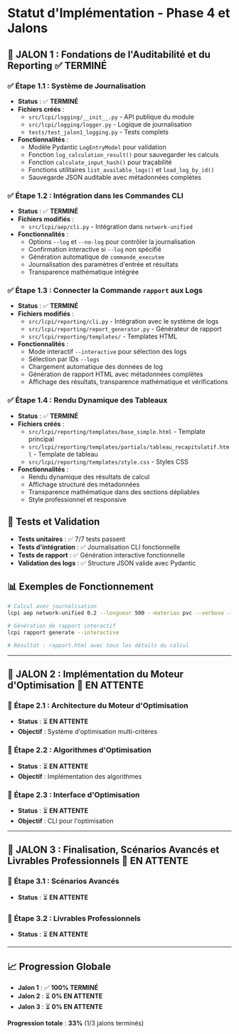 # Statut d'Implémentation - Phase 4 et Jalons

## 🎯 **JALON 1 : Fondations de l'Auditabilité et du Reporting** ✅ **TERMINÉ**

### ✅ **Étape 1.1 : Système de Journalisation**
- **Status** : ✅ **TERMINÉ**
- **Fichiers créés** :
  - `src/lcpi/logging/__init__.py` - API publique du module
  - `src/lcpi/logging/logger.py` - Logique de journalisation
  - `tests/test_jalon1_logging.py` - Tests complets
- **Fonctionnalités** :
  - Modèle Pydantic `LogEntryModel` pour validation
  - Fonction `log_calculation_result()` pour sauvegarder les calculs
  - Fonction `calculate_input_hash()` pour traçabilité
  - Fonctions utilitaires `list_available_logs()` et `load_log_by_id()`
  - Sauvegarde JSON auditable avec métadonnées complètes

### ✅ **Étape 1.2 : Intégration dans les Commandes CLI**
- **Status** : ✅ **TERMINÉ**
- **Fichiers modifiés** :
  - `src/lcpi/aep/cli.py` - Intégration dans `network-unified`
- **Fonctionnalités** :
  - Options `--log` et `--no-log` pour contrôler la journalisation
  - Confirmation interactive si `--log` non spécifié
  - Génération automatique de `commande_executee`
  - Journalisation des paramètres d'entrée et résultats
  - Transparence mathématique intégrée

### ✅ **Étape 1.3 : Connecter la Commande `rapport` aux Logs**
- **Status** : ✅ **TERMINÉ**
- **Fichiers modifiés** :
  - `src/lcpi/reporting/cli.py` - Intégration avec le système de logs
  - `src/lcpi/reporting/report_generator.py` - Générateur de rapport
  - `src/lcpi/reporting/templates/` - Templates HTML
- **Fonctionnalités** :
  - Mode interactif `--interactive` pour sélection des logs
  - Sélection par IDs `--logs`
  - Chargement automatique des données de log
  - Génération de rapport HTML avec métadonnées complètes
  - Affichage des résultats, transparence mathématique et vérifications

### ✅ **Étape 1.4 : Rendu Dynamique des Tableaux**
- **Status** : ✅ **TERMINÉ**
- **Fichiers créés** :
  - `src/lcpi/reporting/templates/base_simple.html` - Template principal
  - `src/lcpi/reporting/templates/partials/tableau_recapitulatif.html` - Template de tableau
  - `src/lcpi/reporting/templates/style.css` - Styles CSS
- **Fonctionnalités** :
  - Rendu dynamique des résultats de calcul
  - Affichage structuré des métadonnées
  - Transparence mathématique dans des sections dépliables
  - Style professionnel et responsive

## 🧪 **Tests et Validation**
- **Tests unitaires** : ✅ 7/7 tests passent
- **Tests d'intégration** : ✅ Journalisation CLI fonctionnelle
- **Tests de rapport** : ✅ Génération interactive fonctionnelle
- **Validation des logs** : ✅ Structure JSON valide avec Pydantic

## 📊 **Exemples de Fonctionnement**
```bash
# Calcul avec journalisation
lcpi aep network-unified 0.2 --longueur 500 --materiau pvc --verbose --log

# Génération de rapport interactif
lcpi rapport generate --interactive

# Résultat : rapport.html avec tous les détails du calcul
```

---

## 🎯 **JALON 2 : Implémentation du Moteur d'Optimisation** 🔄 **EN ATTENTE**

### 🔄 **Étape 2.1 : Architecture du Moteur d'Optimisation**
- **Status** : ⏳ **EN ATTENTE**
- **Objectif** : Système d'optimisation multi-critères

### 🔄 **Étape 2.2 : Algorithmes d'Optimisation**
- **Status** : ⏳ **EN ATTENTE**
- **Objectif** : Implémentation des algorithmes

### 🔄 **Étape 2.3 : Interface d'Optimisation**
- **Status** : ⏳ **EN ATTENTE**
- **Objectif** : CLI pour l'optimisation

---

## 🎯 **JALON 3 : Finalisation, Scénarios Avancés et Livrables Professionnels** 🔄 **EN ATTENTE**

### 🔄 **Étape 3.1 : Scénarios Avancés**
- **Status** : ⏳ **EN ATTENTE**

### 🔄 **Étape 3.2 : Livrables Professionnels**
- **Status** : ⏳ **EN ATTENTE**

---

## 📈 **Progression Globale**
- **Jalon 1** : ✅ **100% TERMINÉ**
- **Jalon 2** : ⏳ **0% EN ATTENTE**
- **Jalon 3** : ⏳ **0% EN ATTENTE**

**Progression totale** : **33%** (1/3 jalons terminés)
